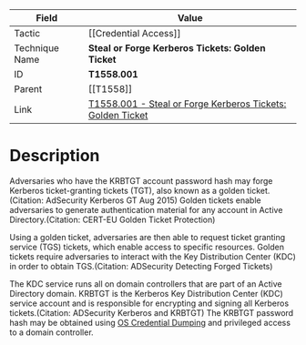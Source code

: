 
|Field|Value|
|---|---|
|Tactic|[[Credential Access]]|
|Technique Name|**Steal or Forge Kerberos Tickets: Golden Ticket**|
|ID|**T1558.001**|
|Parent|[[T1558]]|
|Link|[T1558.001 - Steal or Forge Kerberos Tickets: Golden Ticket](https://attack.mitre.org/techniques/T1558/001)|

# Description

Adversaries who have the KRBTGT account password hash may forge Kerberos ticket-granting tickets (TGT), also known as a golden ticket.(Citation: AdSecurity Kerberos GT Aug 2015) Golden tickets enable adversaries to generate authentication material for any account in Active Directory.(Citation: CERT-EU Golden Ticket Protection) 

Using a golden ticket, adversaries are then able to request ticket granting service (TGS) tickets, which enable access to specific resources. Golden tickets require adversaries to interact with the Key Distribution Center (KDC) in order to obtain TGS.(Citation: ADSecurity Detecting Forged Tickets)

The KDC service runs all on domain controllers that are part of an Active Directory domain. KRBTGT is the Kerberos Key Distribution Center (KDC) service account and is responsible for encrypting and signing all Kerberos tickets.(Citation: ADSecurity Kerberos and KRBTGT) The KRBTGT password hash may be obtained using [OS Credential Dumping](https://attack.mitre.org/techniques/T1003) and privileged access to a domain controller.